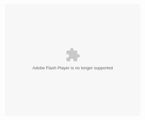 <object width="425" height="350">
  <param name="movie" value="http://www.youtube.com/watch?v=Xwks5qKApj8" />
  <param name="wmode" value="transparent" />
  <embed src="http://www.youtube.com/watch?v=Xwks5qKApj8"
         type="application/x-shockwave-flash"
         wmode="transparent" width="425" height="350" />
</object>
